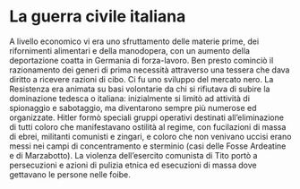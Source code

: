 # La guerra civile italiana

A livello economico vi era uno sfruttamento delle materie prime, dei rifornimenti alimentari e della manodopera, con un aumento della deportazione coatta in Germania di forza-lavoro. Ben presto cominciò il razionamento dei generi di prima necessità attraverso una tessera che dava diritto a ricevere razioni di cibo. Ci fu uno sviluppo del mercato nero. La Resistenza era animata su basi volontarie da chi si rifiutava di subire la dominazione tedesca o italiana: inizialmente si limitò ad attività di spionaggio e sabotaggio, ma diventarono sempre più numerose ed organizzate. Hitler formò speciali gruppi operativi destinati all’eliminazione di tutti coloro che manifestavano ostilità al regime, con fucilazioni di massa di ebrei, militanti comunisti e zingari, e coloro che non venivano uccisi erano messi nei campi di concentramento e sterminio (casi delle Fosse Ardeatine e di Marzabotto). La violenza dell’esercito comunista di Tito portò a persecuzioni e azioni di pulizia etnica ed esecuzioni di massa dove gettavano le persone nelle foibe.